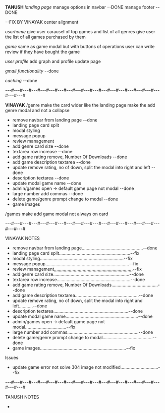 **TANUSH**
_landing page_
manage options in navbar --DONE
manage footer --DONE

--FIX BY VINAYAK
center alignment

_userhome_
give user carausel of top games and list of all genres
give user the list of all games purchased by them

_game_
same as game modal but with buttons of operations
user can write review if they have bought the game

_user profile_
add graph and profile update page

_gmail functionality_ --done

_caching_ --done

---#---#---#---#---#---#---#---#---#---#---#---#---#---#---#---#---#---#---#---#

**VINAYAK**
/genre
make the card wider like the landing page
make the add genre modal and not a collapse

-   remove navbar from landing page --done
-   landing page card split
-   modal styling
-   message popup
-   review management
-   add genre card size --done
-   textarea row increase --done
-   add game rating remove, Number Of Downloads --done
-   add game description textarea --done
-   update remove rating, no of down, split the modal into right and left --done
-   description textarea --done
-   update modal game name --done
-   admin/games open -> default game page not modal --done
-   large number add commas --done
-   delete game/genre prompt change to modal --done
-   game images

/games
make add game modal not always on card

---#---#---#---#---#---#---#---#---#---#---#---#---#---#---#---#---#---#---#---#

VINAYAK NOTES

-   remove navbar from landing page.................................................--done
-   landing page card split.........................................................--fix
-   modal styling...................................................................--fix
-   message popup...................................................................--fix
-   review management,,,,,,,,,,,,,,,,,,,,,,,,,,,,,,,,,,,,,,,,,,,,,,,,,,,,,,,,,,,,,,,--fix
-   add genre card size.............................................................--done
-   textarea row increase...........................................................--done
-   add game rating remove, Number Of Downloads.....................................--done
-   add game description textarea...................................................--done
-   update remove rating, no of down, split the modal into right and left...........--done
-   description textarea............................................................--done
-   update modal game name..........................................................--done
-   admin/games open -> default game page not modal.................................--fix
-   large number add commas.........................................................--done
-   delete game/genre prompt change to modal........................................--done
-   game images.....................................................................--fix

Issues

-   update game error not solve 304 image not modified..............................--fix

---#---#---#---#---#---#---#---#---#---#---#---#---#---#---#---#---#---#---#---#

TANUSH NOTES

-
